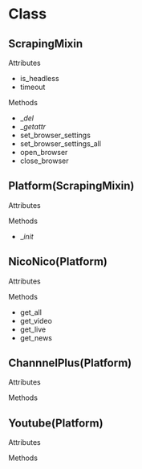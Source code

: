 # Class

## ScrapingMixin

Attributes

* is_headless
* timeout

Methods

* __del_
* __getattr_
* set_browser_settings
* set_browser_settings_all
* open_browser
* close_browser

## Platform(ScrapingMixin)

Attributes

Methods

* __init_

## NicoNico(Platform)

Attributes

Methods

* get_all
* get_video
* get_live
* get_news

## ChannnelPlus(Platform)

Attributes

Methods

## Youtube(Platform)

Attributes

Methods


